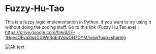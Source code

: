 # Fuzzy-Hu-Tao

This is a fuzzy logic implementation in Python. If you want to try using it without doing the coding stuff. Go to this link (Fuzzy Hu Tao.exe) : https://drive.google.com/file/d/1F-1HqvsOFvaSIssCGWnRqEdVswOH7DYM/view?usp=sharing

![Alt text](url "https://github.com/DAFFA4EVER/Fuzzy-Hu-Tao/blob/main/Teaching%20by%20Hu%20Tao.png")
